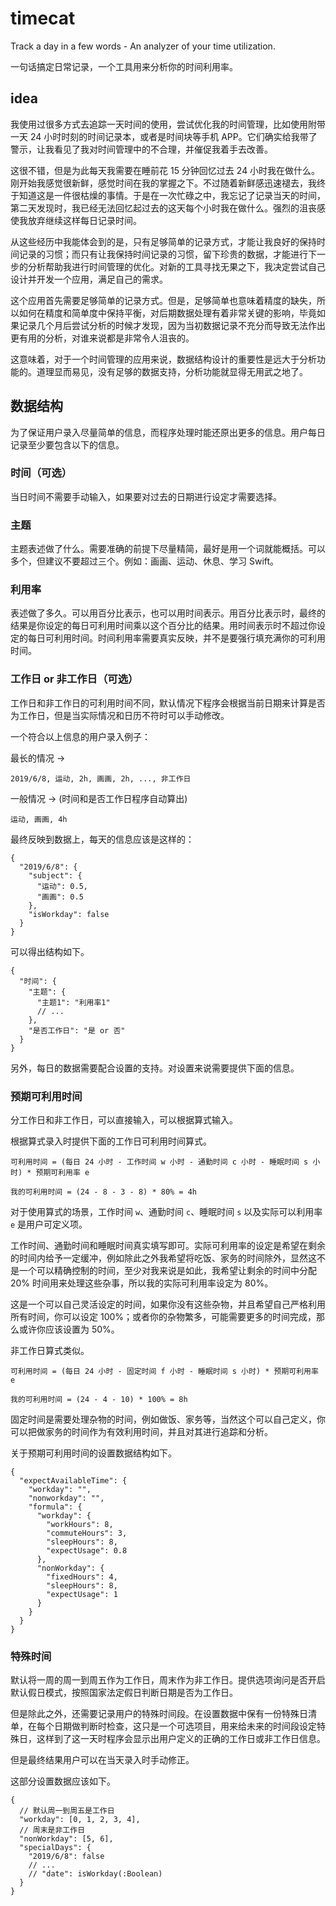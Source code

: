 # timecat

Track a day in a few words - An analyzer of your time utilization.

一句话搞定日常记录，一个工具用来分析你的时间利用率。

## idea

我使用过很多方式去追踪一天时间的使用，尝试优化我的时间管理，比如使用附带一天 24 小时时刻的时间记录本，或者是时间块等手机 APP。它们确实给我带了警示，让我看见了我对时间管理中的不合理，并催促我着手去改善。

这很不错，但是为此每天我需要在睡前花 15 分钟回忆过去 24 小时我在做什么。刚开始我感觉很新鲜，感觉时间在我的掌握之下。不过随着新鲜感迅速褪去，我终于知道这是一件很枯燥的事情。于是在一次忙碌之中，我忘记了记录当天的时间，第二天发现时，我已经无法回忆起过去的这天每个小时我在做什么。强烈的沮丧感使我放弃继续这样每日记录时间。

从这些经历中我能体会到的是，只有足够简单的记录方式，才能让我良好的保持时间记录的习惯；而只有让我保持时间记录的习惯，留下珍贵的数据，才能进行下一步的分析帮助我进行时间管理的优化。对新的工具寻找无果之下，我决定尝试自己设计并开发一个应用，满足自己的需求。

这个应用首先需要足够简单的记录方式。但是，足够简单也意味着精度的缺失，所以如何在精度和简单度中保持平衡，对后期数据处理有着非常关键的影响，毕竟如果记录几个月后尝试分析的时候才发现，因为当初数据记录不充分而导致无法作出更有用的分析，对谁来说都是非常令人沮丧的。

这意味着，对于一个时间管理的应用来说，数据结构设计的重要性是远大于分析功能的。道理显而易见，没有足够的数据支持，分析功能就显得无用武之地了。

## 数据结构

为了保证用户录入尽量简单的信息，而程序处理时能还原出更多的信息。用户每日记录至少要包含以下的信息。

### 时间（可选）

当日时间不需要手动输入，如果要对过去的日期进行设定才需要选择。

### 主题

主题表述做了什么。需要准确的前提下尽量精简，最好是用一个词就能概括。可以多个，但建议不要超过三个。例如：画画、运动、休息、学习 Swift。

### 利用率

表述做了多久。可以用百分比表示，也可以用时间表示。用百分比表示时，最终的结果是你设定的每日可利用时间乘以这个百分比的结果。用时间表示时不超过你设定的每日可利用时间。时间利用率需要真实反映，并不是要强行填充满你的可利用时间。

### 工作日 or 非工作日（可选）

工作日和非工作日的可利用时间不同，默认情况下程序会根据当前日期来计算是否为工作日，但是当实际情况和日历不符时可以手动修改。

一个符合以上信息的用户录入例子：

最长的情况 ->

```
2019/6/8, 运动, 2h, 画画, 2h, ..., 非工作日
```

一般情况 -> (时间和是否工作日程序自动算出)

```
运动, 画画, 4h
```

最终反映到数据上，每天的信息应该是这样的：

```jsonc
{
  "2019/6/8": {
    "subject": {
      "运动": 0.5,
      "画画": 0.5
    },
    "isWorkday": false
  }
}
```

可以得出结构如下。

```jsonc
{
  "时间": {
    "主题": {
      "主题1": "利用率1"
      // ...
    },
    "是否工作日": "是 or 否"
  }
}
```

另外，每日的数据需要配合设置的支持。对设置来说需要提供下面的信息。

### 预期可利用时间

分工作日和非工作日，可以直接输入，可以根据算式输入。

根据算式录入时提供下面的工作日可利用时间算式。

```
可利用时间 = (每日 24 小时 - 工作时间 w 小时 - 通勤时间 c 小时 - 睡眠时间 s 小时) * 预期可利用率 e

我的可利用时间 = (24 - 8 - 3 - 8) * 80% = 4h
```

对于使用算式的场景，工作时间 `w`、通勤时间 `c`、睡眠时间 `s` 以及实际可以利用率 `e` 是用户可定义项。

工作时间、通勤时间和睡眠时间真实填写即可。实际可利用率的设定是希望在剩余的时间内给予一定缓冲，例如除此之外我希望将吃饭、家务的时间除外，显然这不是一个可以精确控制的时间，至少对我来说是如此，我希望让剩余的时间中分配 20% 时间用来处理这些杂事，所以我的实际可利用率设定为 80%。

这是一个可以自己灵活设定的时间，如果你没有这些杂物，并且希望自己严格利用所有时间，你可以设定 100%；或者你的杂物繁多，可能需要更多的时间完成，那么或许你应该设置为 50%。

非工作日算式类似。

```
可利用时间 = (每日 24 小时 - 固定时间 f 小时 - 睡眠时间 s 小时) * 预期可利用率 e

我的可利用时间 = (24 - 4 - 10) * 100% = 8h
```

固定时间是需要处理杂物的时间，例如做饭、家务等，当然这个可以自己定义，你可以把做家务的时间作为有效利用时间，并且对其进行追踪和分析。

关于预期可利用时间的设置数据结构如下。

```jsonc
{
  "expectAvailableTime": {
    "workday": "",
    "nonworkday": "",
    "formula": {
      "workday": {
        "workHours": 8,
        "commuteHours": 3,
        "sleepHours": 8,
        "expectUsage": 0.8
      },
      "nonWorkday": {
        "fixedHours": 4,
        "sleepHours": 8,
        "expectUsage": 1
      }
    }
  }
}
```

### 特殊时间

默认将一周的周一到周五作为工作日，周末作为非工作日。提供选项询问是否开启默认假日模式，按照国家法定假日判断日期是否为工作日。

但是除此之外，还需要记录用户的特殊时间段。在设置数据中保有一份特殊日清单，在每个日期做判断时检查，这只是一个可选项目，用来给未来的时间段设定特殊日，这样到了这一天时程序会显示出用户定义的正确的工作日或非工作日信息。

但是最终结果用户可以在当天录入时手动修正。

这部分设置数据应该如下。

```jsonc
{
  // 默认周一到周五是工作日
  "workday": [0, 1, 2, 3, 4],
  // 周末是非工作日
  "nonWorkday": [5, 6],
  "specialDays": {
    "2019/6/8": false
    // ...
    // "date": isWorkday(:Boolean)
  }
}
```

